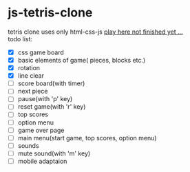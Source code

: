 # js-tetris-clone

tetris clone uses only html-css-js
[play here not finished yet ...](https://bunyaminkirmizi.github.io/js-tetris-clone/)
<br>
todo list:

- [x] css game board
- [x] basic elements of game( pieces, blocks etc.)
- [x] rotation
- [x] line clear
- [ ] score board(with timer)
- [ ] next piece
- [ ] pause(with 'p' key)
- [ ] reset game(with 'r' key)
- [ ] top scores
- [ ] option menu
- [ ] game over page
- [ ] main menu(start game, top scores, option menu)
- [ ] sounds
- [ ] mute sound(with 'm' key)
- [ ] mobile adaptaion
